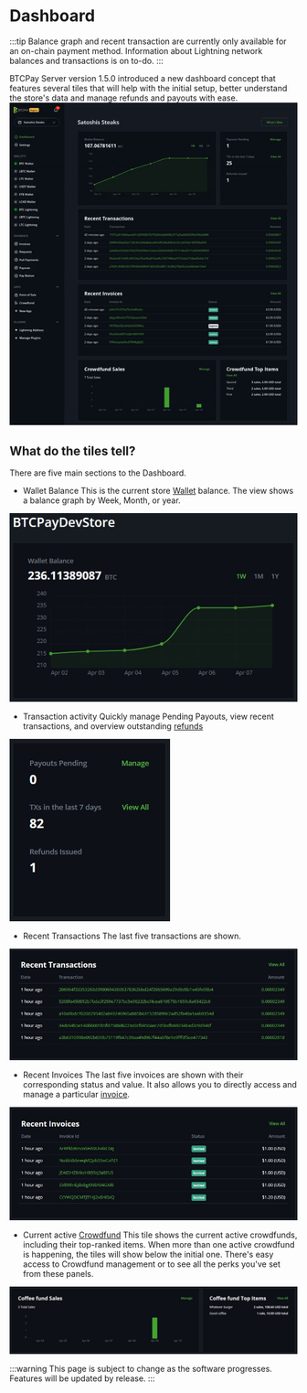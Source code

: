 # Dashboard 

:::tip
Balance graph and recent transaction are currently only available for an on-chain payment method. Information about Lightning network balances and transactions is on to-do.
:::

BTCPay Server version 1.5.0 introduced a new dashboard concept that features several tiles that will help with the initial setup, better understand the store's data and manage refunds and payouts with ease.
![BTCPay Server Navigation](./img/dashboard/dashboardgif.gif "BTCPay Server Navigation")

## What do the tiles tell?

There are five main sections to the Dashboard. 

* Wallet Balance 
    This is the current store [Wallet](Wallet.md) balance. 
    The view shows a balance graph by Week, Month, or year. 

![BTCPay Server Navigation](./img/dashboard/wallet-view.jpg "BTCPay Server Navigation")

* Transaction activity 
    Quickly manage Pending Payouts, view recent transactions, and overview outstanding [refunds](Refund.md)

![BTCPay Server Navigation](./img/dashboard/tx-activity-view.jpg "BTCPay Server Navigation")

* Recent Transactions
    The last five transactions are shown.

![BTCPay Server Navigation](./img/dashboard/recent-tx-view.jpg "BTCPay Server Navigation")

* Recent Invoices
    The last five invoices are shown with their corresponding status and value.
    It also allows you to directly access and manage a particular [invoice](/Invoices.md). 

![BTCPay Server Navigation](./img/dashboard/recent-invoice-view.jpg "BTCPay Server Navigation")

* Current active [Crowdfund](Apps.md#Crowdfunding-App)
    This tile shows the current active crowdfunds, including their top-ranked items. 
    When more than one active crowdfund is happening, the tiles will show below the initial one. 
    There's easy access to Crowdfund management or to see all the perks you've set from these panels. 

![BTCPay Server Navigation](./img/dashboard/fund-full-view.jpg "BTCPay Server Navigation")


:::warning
This page is subject to change as the software progresses. Features will be updated by release.
:::